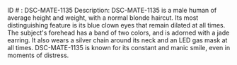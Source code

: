 ID # : DSC-MATE-1135
Description: DSC-MATE-1135 is a male human of average height and weight, with a normal blonde haircut. Its most distinguishing feature is its blue clown eyes that remain dilated at all times. The subject's forehead has a band of two colors, and is adorned with a jade earring. It also wears a silver chain around its neck and an LED gas mask at all times. DSC-MATE-1135 is known for its constant and manic smile, even in moments of distress.
